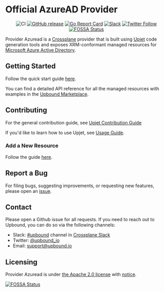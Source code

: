 # Official AzureAD Provider

<div align="center">

![CI](https://github.com/upbound/provider-azuread/workflows/CI/badge.svg) [![GitHub release](https://img.shields.io/github/release/upbound/provider-azuread/all.svg?style=flat-square)](https://github.com/upbound/provider-azuread/releases) [![Go Report Card](https://goreportcard.com/badge/github.com/upbound/provider-azuread)](https://goreportcard.com/report/github.com/upbound/provider-azuread) [![Slack](https://slack.crossplane.io/badge.svg)](https://crossplane.slack.com/archives/C01TRKD4623) [![Twitter Follow](https://img.shields.io/twitter/follow/upbound_io.svg?style=social&label=Follow)](https://twitter.com/intent/follow?screen_name=upbound_io&user_id=788180534543339520)
[![FOSSA Status](https://app.fossa.com/api/projects/git%2Bgithub.com%2Fupbound%2Fprovider-azuread.svg?type=shield)](https://app.fossa.com/projects/git%2Bgithub.com%2Fupbound%2Fprovider-azuread?ref=badge_shield)

</div>

Provider Azuread is a [Crossplane](https://crossplane.io/) provider that
is built using [Upjet](https://github.com/upbound/upjet) code
generation tools and exposes XRM-conformant managed resources for
[Microsoft Azure Active Directory](https://azure.microsoft.com/en-us/products/active-directory/).

## Getting Started

Follow the quick start guide [here](https://marketplace.upbound.io/providers/upbound/provider-azuread/latest/docs/quickstart).

You can find a detailed API reference for all the managed resources with examples in the [Upbound Marketplace](https://marketplace.upbound.io/providers/upbound/provider-azuread/latest/managed-resources).

## Contributing

For the general contribution guide, see [Upjet Contribution Guide](https://github.com/upbound/upjet/blob/main/CONTRIBUTING.md)

If you'd like to learn how to use Upjet, see [Usage Guide](https://github.com/upbound/upjet/tree/main/docs).

### Add a New Resource

Follow the guide [here](https://github.com/upbound/upjet/blob/main/docs/add-new-resource-short.md).

## Report a Bug

For filing bugs, suggesting improvements, or requesting new features, please
open an [issue](https://github.com/upbound/provider-azuread/issues).

## Contact

Please open a Github issue for all requests. If you need to reach out to Upbound,
you can do so via the following channels:
* Slack: [#upbound](https://crossplane.slack.com/archives/C01TRKD4623) channel in [Crossplane Slack](https://slack.crossplane.io)
* Twitter: [@upbound_io](https://twitter.com/upbound_io)
* Email: [support@upbound.io](mailto:support@upbound.io)

## Licensing

Provider Azuread is under [the Apache 2.0 license](LICENSE) with [notice](NOTICE).


[![FOSSA Status](https://app.fossa.com/api/projects/git%2Bgithub.com%2Fupbound%2Fprovider-azuread.svg?type=large)](https://app.fossa.com/projects/git%2Bgithub.com%2Fupbound%2Fprovider-azuread?ref=badge_large)